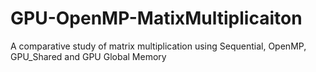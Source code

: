 # GPU-OpenMP-MatixMultiplicaiton
A comparative study of matrix multiplication using Sequential, OpenMP, GPU_Shared and GPU Global Memory
